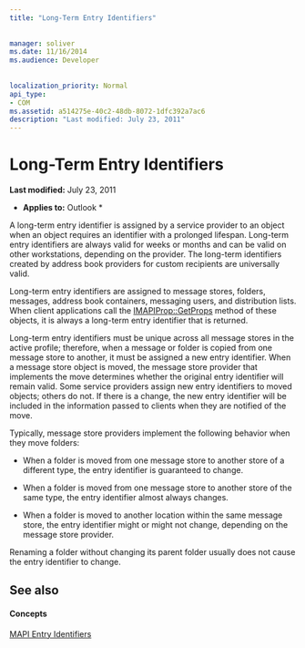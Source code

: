 ```yaml
---
title: "Long-Term Entry Identifiers"
 
 
manager: soliver
ms.date: 11/16/2014
ms.audience: Developer
 
 
localization_priority: Normal
api_type:
- COM
ms.assetid: a514275e-40c2-48db-8072-1dfc392a7ac6
description: "Last modified: July 23, 2011"
---
```


# Long-Term Entry Identifiers

 **Last modified:** July 23, 2011 
  
 * **Applies to:** Outlook * 
  
A long-term entry identifier is assigned by a service provider to an object when an object requires an identifier with a prolonged lifespan. Long-term entry identifiers are always valid for weeks or months and can be valid on other workstations, depending on the provider. The long-term identifiers created by address book providers for custom recipients are universally valid. 
  
Long-term entry identifiers are assigned to message stores, folders, messages, address book containers, messaging users, and distribution lists. When client applications call the [IMAPIProp::GetProps](imapiprop-getprops.md) method of these objects, it is always a long-term entry identifier that is returned. 
  
Long-term entry identifiers must be unique across all message stores in the active profile; therefore, when a message or folder is copied from one message store to another, it must be assigned a new entry identifier. When a message store object is moved, the message store provider that implements the move determines whether the original entry identifier will remain valid. Some service providers assign new entry identifiers to moved objects; others do not. If there is a change, the new entry identifier will be included in the information passed to clients when they are notified of the move. 
  
Typically, message store providers implement the following behavior when they move folders:
  
- When a folder is moved from one message store to another store of a different type, the entry identifier is guaranteed to change.
    
- When a folder is moved from one message store to another store of the same type, the entry identifier almost always changes.
    
- When a folder is moved to another location within the same message store, the entry identifier might or might not change, depending on the message store provider.
    
Renaming a folder without changing its parent folder usually does not cause the entry identifier to change. 
  
## See also

#### Concepts

[MAPI Entry Identifiers](mapi-entry-identifiers.md)

